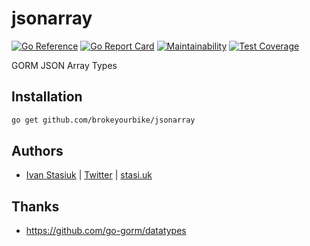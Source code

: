 # jsonarray

[![Go Reference](https://pkg.go.dev/badge/github.com/brokeyourbike/jsonarray.svg)](https://pkg.go.dev/github.com/brokeyourbike/jsonarray)
[![Go Report Card](https://goreportcard.com/badge/github.com/brokeyourbike/jsonarray)](https://goreportcard.com/report/github.com/brokeyourbike/jsonarray)
[![Maintainability](https://api.codeclimate.com/v1/badges/2e5b535a4edce1a5f803/maintainability)](https://codeclimate.com/github/brokeyourbike/jsonarray/maintainability)
[![Test Coverage](https://api.codeclimate.com/v1/badges/2e5b535a4edce1a5f803/test_coverage)](https://codeclimate.com/github/brokeyourbike/jsonarray/test_coverage)

GORM JSON Array Types

## Installation

```bash
go get github.com/brokeyourbike/jsonarray
```

## Authors
- [Ivan Stasiuk](https://github.com/brokeyourbike) | [Twitter](https://twitter.com/brokeyourbike) | [stasi.uk](https://stasi.uk)

## Thanks

- https://github.com/go-gorm/datatypes
